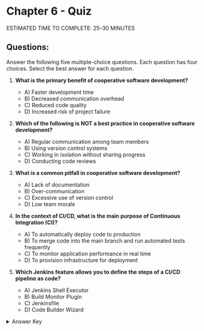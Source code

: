 # Chapter 6 - Quiz

<div class="time-pill">ESTIMATED TIME TO COMPLETE: 25–30 MINUTES</div>


## Questions:
Answer the following five multiple-choice questions. Each question has four choices. Select the best answer for each question.

1. **What is the primary benefit of cooperative software development?**
   - A) Faster development time
   - B) Decreased communication overhead
   - C) Reduced code quality
   - D) Increased risk of project failure

2. **Which of the following is NOT a best practice in cooperative software development?**
   - A) Regular communication among team members
   - B) Using version control systems
   - C) Working in isolation without sharing progress
   - D) Conducting code reviews

3. **What is a common pitfall in cooperative software development?**
   - A) Lack of documentation
   - B) Over-communication
   - C) Excessive use of version control
   - D) Low team morale

4. **In the context of CI/CD, what is the main purpose of Continuous Integration (CI)?**
   - A) To automatically deploy code to production
   - B) To merge code into the main branch and run automated tests frequently
   - C) To monitor application performance in real time
   - D) To provision infrastructure for deployment

5. **Which Jenkins feature allows you to define the steps of a CI/CD pipeline as code?**
   - A) Jenkins Shell Executor
   - B) Build Monitor Plugin
   - C) Jenkinsfile
   - D) Code Builder Wizard



<details>
   <Summary>Answer Key</Summary>
   1. A <br>
   2. C <br>
   3. A <br>
   4. B <br>
   5. C <br>
</details>
